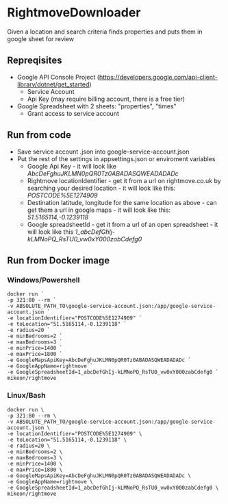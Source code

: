 # RightmoveDownloader

Given a location and search criteria finds properties and puts them in google sheet for review


## Repreqisites
- Google API Console Project (https://developers.google.com/api-client-library/dotnet/get_started)
  - Service Account
  - Api Key (may require billing account, there is a free tier)
- Google Spreadsheet with 2 sheets: "properties", "times"
  - Grant access to service account
  
## Run from code
- Save service account .json into google-service-account.json
- Put the rest of the settings in appsettings.json or enviroment variables
  - Google Api Key - it will look like *AbcDeFghuJKLMN0pQR0Tz0ABADASQWEADADADc*
  - Rightmove locationIdentifier - get it from a url on rightmove.co.uk by searching your desired location - it will look like this: *POSTCODE%5E1274909*
  - Destination latitude, longitude for the same location as above - can get them a url in google maps - it will look like this: *51.5165114,-0.1239118*
  - Google spreadsheetId - get it from a url of an open spreadsheet - it will look like this *1_abcDefGhIj-kLMNoPQ_RsTU0_vw0xY000zabCdefg0*

## Run from Docker image
### Windows/Powershell
~~~~
docker run `
-p 321:80 --rm `
-v ABSOLUTE_PATH_TO\google-service-account.json:/app/google-service-account.json `
-e locationIdentifier="POSTCODE%5E1274909" `
-e toLocation="51.5165114,-0.1239118" `
-e radius=20 `
-e minBedrooms=2 `
-e maxBedrooms=3 `
-e minPrice=1400 `
-e maxPrice=1800 `
-e GoogleMapsApiKey=AbcDeFghuJKLMN0pQR0Tz0ABADASQWEADADADc `
-e GoogleAppName=rightmove `
-e GoogleSpreadsheetId=1_abcDefGhIj-kLMNoPQ_RsTU0_vw0xY000zabCdefg0 `
mikeon/rightmove
~~~~

### Linux/Bash
~~~~
docker run \
-p 321:80 --rm \
-v ABSOLUTE_PATH_TO/google-service-account.json:/app/google-service-account.json \
-e locationIdentifier="POSTCODE%5E1274909" \
-e toLocation="51.5165114,-0.1239118" \
-e radius=20 \
-e minBedrooms=2 \
-e maxBedrooms=3 \
-e minPrice=1400 \
-e maxPrice=1800 \
-e GoogleMapsApiKey=AbcDeFghuJKLMN0pQR0Tz0ABADASQWEADADADc \
-e GoogleAppName=rightmove \
-e GoogleSpreadsheetId=1_abcDefGhIj-kLMNoPQ_RsTU0_vw0xY000zabCdefg0 \
mikeon/rightmove
~~~~
